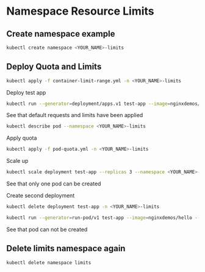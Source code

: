 # Namespace Resource Limits

## Create namespace example

```sh
kubectl create namespace <YOUR_NAME>-limits
```

## Deploy Quota and Limits

```sh
kubectl apply -f container-limit-range.yml -n <YOUR_NAME>-limits
```

Deploy test app

```sh
kubectl run --generator=deployment/apps.v1 test-app --image=nginxdemos/hello --namespace <YOUR_NAME>-limits
```

See that default requests and limits have been applied

```sh
kubectl describe pod --namespace <YOUR_NAME>-limits
```

Apply quota

```sh
kubectl apply -f pod-quota.yml -n <YOUR_NAME>-limits
```

Scale up

```sh
kubectl scale deployment test-app --replicas 3 --namespace <YOUR_NAME>-limits
```

See that only one pod can be created

Create second deployment

```sh
kubectl delete deployment test-app -n <YOUR_NAME>-limits

kubectl run --generator=run-pod/v1 test-app --image=nginxdemos/hello --namespace <YOUR_NAME>-limits --requests="cpu=2"
```

See that pod can not be created

## Delete limits namespace again

```sh
kubectl delete namespace limits
```

